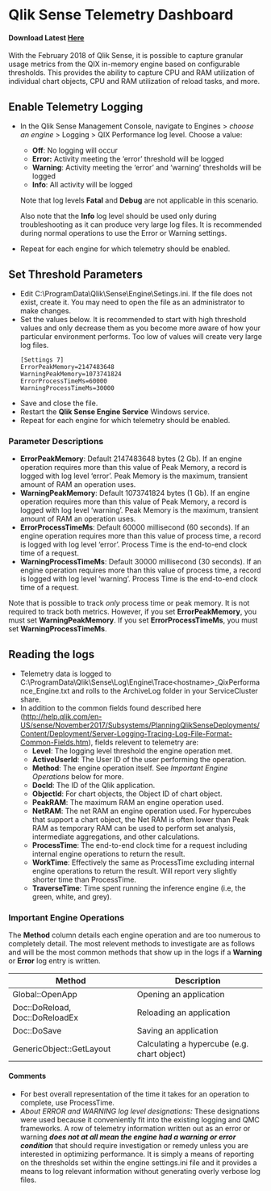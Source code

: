 # Qlik Sense Telemetry Dashboard
#### Download Latest [Here](https://github.com/eapowertools/qs-telemetry-dashboard/releases)
With the February 2018 of Qlik Sense, it is possible to capture granular usage metrics from the QIX in-memory engine based on configurable thresholds.  This provides the ability to capture CPU and RAM utilization of individual chart objects, CPU and RAM utilization of reload tasks, and more.

## Enable Telemetry Logging
 - In the Qlik Sense Management Console, navigate to Engines >  _choose an engine_ > Logging > QIX Performance log level.  Choose a value:
	 - **Off**: No logging will occur
	 - **Error:** Activity meeting the ‘error’ threshold will be logged
	 - **Warning**: Activity meeting the ‘error’ and ‘warning’ thresholds will be logged
	 - **Info**: All activity will be logged

	Note that log levels **Fatal** and **Debug** are not applicable in this scenario.

	Also note that the **Info** log level should be used only during troubleshooting as it can produce very large log files.  It is recommended during normal operations to use the Error or Warning settings.

 - Repeat for each engine for which telemetry should be enabled.


## Set Threshold Parameters
 - Edit C:\ProgramData\Qlik\Sense\Engine\Setings.ini.  If the file does not exist, create it.  You may need to open the file as an administrator to make changes.
 - Set the values below.  It is recommended to start with high threshold values and only decrease them as you become more aware of how your particular environment performs.  Too low of values will create very large log files.
    ```
    [Settings 7]
    ErrorPeakMemory=2147483648
    WarningPeakMemory=1073741824
    ErrorProcessTimeMs=60000
    WarningProcessTimeMs=30000
    ```
 - Save and close the file.
 - Restart the **Qlik Sense Engine Service** Windows service.
 - Repeat for each engine for which telemetry should be enabled.
 
 
 ### Parameter Descriptions
 - **ErrorPeakMemory**: Default 2147483648 bytes (2 Gb).  If an engine operation requires more than this value of Peak Memory, a record is logged with log level ‘error’.  Peak Memory is the maximum, transient amount of RAM an operation uses.
 - **WarningPeakMemory**: Default 1073741824 bytes (1 Gb).  If an engine operation requires more than this value of Peak Memory, a record is logged with log level ‘warning’.  Peak Memory is the maximum, transient amount of RAM an operation uses.
 - **ErrorProcessTimeMs**: Default 60000 millisecond (60 seconds).  If an engine operation requires more than this value of process time, a record is logged with log level ‘error’.  Process Time is the end-to-end clock time of a request.
 - **WarningProcessTimeMs**: Default 30000 millisecond (30 seconds).  If an engine operation requires more than this value of process time, a record is logged with log level ‘warning’.  Process Time is the end-to-end clock time of a request.

Note that is possible to track _only_ process time or peak memory.  It is not required to track both metrics. However, if you set **ErrorPeakMemory**, you must set **WarningPeakMemory**. If you set **ErrorProcessTimeMs**, you must set **WarningProcessTimeMs**.


## Reading the logs
 - Telemetry data is logged to C:\ProgramData\Qlik\Sense\Log\Engine\Trace\<hostname>_QixPerformance_Engine.txt and rolls to the ArchiveLog folder in your ServiceCluster share.
 - In addition to the common fields found described here (http://help.qlik.com/en-US/sense/November2017/Subsystems/PlanningQlikSenseDeployments/Content/Deployment/Server-Logging-Tracing-Log-File-Format-Common-Fields.htm), fields relevent to telemetry are:
	 - **Level**: The logging level threshold the engine operation met.
	 - **ActiveUserId**: The User ID of the user performing the operation.
	 - **Method**: The engine operation itself. See _Important Engine Operations_ below for more.
	 - **DocId**: The ID of the Qlik application.
	 - **ObjectId**: For chart objects, the Object ID of chart object.
	 - **PeakRAM**: The maximum RAM an engine operation used.
	 - **NetRAM**: The net RAM an engine operation used. For hypercubes that support a chart object, the Net RAM is often lower than Peak RAM as temporary RAM can be used to perform set analysis, intermediate aggregations, and other calculations.
	 - **ProcessTime**: The end-to-end clock time for a request including internal engine operations to return the result.
	 - **WorkTime**: Effectively the same as ProcessTime excluding internal engine operations to return the result.  Will report very slightly shorter time than ProcessTime.
	 - **TraverseTime**: Time spent running the inference engine (i.e, the green, white, and grey).

### Important Engine Operations
The **Method** column details each engine operation and are too numerous to completely detail. The most relevent methods to investigate are as follows and will be the most common methods that show up in the logs if a **Warning** or  **Error** log entry is written.

Method|Description
------|-----------
Global::OpenApp|Opening an application
Doc::DoReload, Doc::DoReloadEx|Reloading an application
Doc::DoSave|Saving an application
GenericObject::GetLayout|Calculating a hypercube (e.g. chart object)


#### Comments
 - For best overall representation of the time it takes for an operation to complete, use ProcessTime.
 - _About ERROR and WARNING log level designations:_ These designations were used because it conveniently fit into the existing logging and QMC frameworks. A row of telemetry information written out as an error or warning **_does not at all mean the engine had a warning or error condition_** that should require investigation or remedy unless you are interested in optimizing performance. It is simply a means of reporting on the thresholds set within the engine settings.ini file and it provides a means to log relevant information without generating overly verbose log files.

